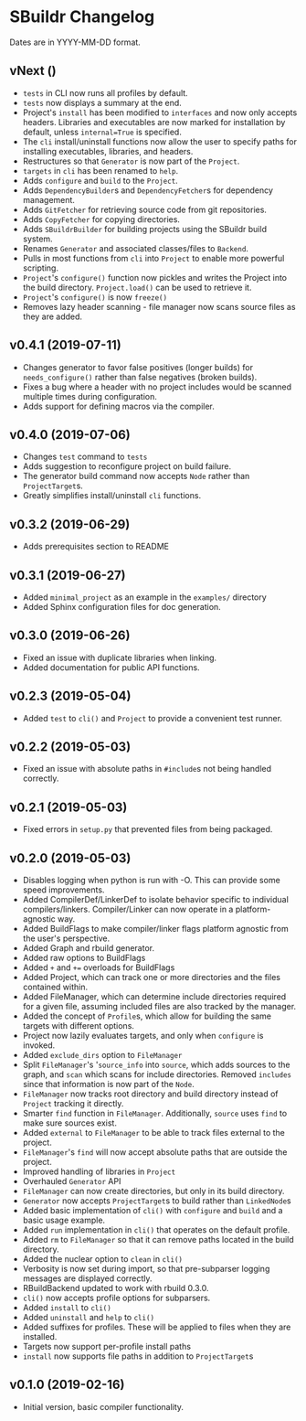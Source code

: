 # SBuildr Changelog
Dates are in YYYY-MM-DD format.

## vNext ()
- `tests` in CLI now runs all profiles by default.
- `tests` now displays a summary at the end.
- Project's `install` has been modified to `interfaces` and now only accepts headers. Libraries and executables are now marked for installation by default, unless `internal=True` is specified.
- The `cli` install/uninstall functions now allow the user to specify paths for installing executables, libraries, and headers.
- Restructures so that `Generator` is now part of the `Project`.
- `targets` in `cli` has been renamed to `help`.
- Adds `configure` and `build` to the `Project`.
- Adds `DependencyBuilder`s and `DependencyFetcher`s for dependency management.
- Adds `GitFetcher` for retrieving source code from git repositories.
- Adds `CopyFetcher` for copying directories.
- Adds `SBuildrBuilder` for building projects using the SBuildr build system.
- Renames `Generator` and associated classes/files to `Backend`.
- Pulls in most functions from `cli` into `Project` to enable more powerful scripting.
- `Project`'s `configure()` function now pickles and writes the Project into the build directory. `Project.load()` can be used to retrieve it.
- `Project`'s `configure()` is now `freeze()`
- Removes lazy header scanning - file manager now scans source files as they are added.

## v0.4.1 (2019-07-11)
- Changes generator to favor false positives (longer builds) for `needs_configure()` rather than false negatives (broken builds).
- Fixes a bug where a header with no project includes would be scanned multiple times during configuration.
- Adds support for defining macros via the compiler.

## v0.4.0 (2019-07-06)
- Changes `test` command to `tests`
- Adds suggestion to reconfigure project on build failure.
- The generator build command now accepts `Node` rather than `ProjectTarget`s.
- Greatly simplifies install/uninstall `cli` functions.

## v0.3.2 (2019-06-29)
- Adds prerequisites section to README

## v0.3.1 (2019-06-27)
- Added `minimal_project` as an example in the `examples/` directory
- Added Sphinx configuration files for doc generation.

## v0.3.0 (2019-06-26)
- Fixed an issue with duplicate libraries when linking.
- Added documentation for public API functions.

## v0.2.3 (2019-05-04)
- Added `test` to `cli()` and `Project` to provide a convenient test runner.

## v0.2.2 (2019-05-03)
- Fixed an issue with absolute paths in `#include`s not being handled correctly.

## v0.2.1 (2019-05-03)
- Fixed errors in `setup.py` that prevented files from being packaged.

## v0.2.0 (2019-05-03)
- Disables logging when python is run with -O. This can provide some speed improvements.
- Added CompilerDef/LinkerDef to isolate behavior specific to individual compilers/linkers. Compiler/Linker can now operate in a platform-agnostic way.
- Added BuildFlags to make compiler/linker flags platform agnostic from the user's perspective.
- Added Graph and rbuild generator.
- Added raw options to BuildFlags
- Added `+` and `+=` overloads for BuildFlags
- Added Project, which can track one or more directories and the files contained within.
- Added FileManager, which can determine include directories required for a given file, assuming included files are also tracked by the manager.
- Added the concept of `Profile`s, which allow for building the same targets with different options.
- Project now lazily evaluates targets, and only when `configure` is invoked.
- Added `exclude_dirs` option to `FileManager`
- Split `FileManager`'s '`source_info` into `source`, which adds sources to the graph, and `scan` which scans for include directories. Removed `includes` since that information is now part of the `Node`.
- `FileManager` now tracks root directory and build directory instead of `Project` tracking it directly.
- Smarter `find` function in `FileManager`. Additionally, `source` uses `find` to make sure sources exist.
- Added `external` to `FileManager` to be able to track files external to the project.
- `FileManager`'s `find` will now accept absolute paths that are outside the project.
- Improved handling of libraries in `Project`
- Overhauled `Generator` API
- `FileManager` can now create directories, but only in its build directory.
- `Generator` now accepts `ProjectTarget`s to build rather than `LinkedNode`s
- Added basic implementation of `cli()` with `configure` and `build` and a basic usage example.
- Added `run` implementation in `cli()` that operates on the default profile.
- Added `rm` to `FileManager` so that it can remove paths located in the build directory.
- Added the nuclear option to `clean` in `cli()`
- Verbosity is now set during import, so that pre-subparser logging messages are displayed correctly.
- RBuildBackend updated to work with rbuild 0.3.0.
- `cli()` now accepts profile options for subparsers.
- Added `install` to `cli()`
- Added `uninstall` and `help` to `cli()`
- Added suffixes for profiles. These will be applied to files when they are installed.
- Targets now support per-profile install paths
- `install` now supports file paths in addition to `ProjectTarget`s

## v0.1.0 (2019-02-16)
- Initial version, basic compiler functionality.
